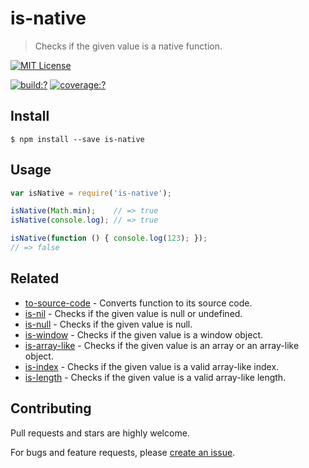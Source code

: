 # is-native

> Checks if the given value is a native function.


[![MIT License](https://img.shields.io/badge/license-MIT_License-green.svg?style=flat-square)](https://github.com/bubkoo/is-native/blob/master/LICENSE)

[![build:?](https://img.shields.io/travis/bubkoo/is-native/master.svg?style=flat-square)](https://travis-ci.org/bubkoo/is-native)
[![coverage:?](https://img.shields.io/coveralls/bubkoo/is-native/master.svg?style=flat-square)](https://coveralls.io/github/bubkoo/is-native)


## Install

```
$ npm install --save is-native 
```


## Usage

```js
var isNative = require('is-native');

isNative(Math.min);    // => true
isNative(console.log); // => true

isNative(function () { console.log(123); });              
// => false
```


## Related

- [to-source-code](https://github.com/bubkoo/to-source-code.git) - Converts function to its source code.
- [is-nil](https://github.com/bubkoo/is-nil) - Checks if the given value is null or undefined.
- [is-null](https://github.com/bubkoo/is-null) - Checks if the given value is null.
- [is-window](https://github.com/bubkoo/is-window) - Checks if the given value is a window object.
- [is-array-like](https://github.com/bubkoo/is-array-like) - Checks if the given value is an array or an array-like object.
- [is-index](https://github.com/bubkoo/is-index) - Checks if the given value is a valid array-like index.
- [is-length](https://github.com/bubkoo/is-length) - Checks if the given value is a valid array-like length.


## Contributing

Pull requests and stars are highly welcome.

For bugs and feature requests, please [create an issue](https://github.com/bubkoo/is-native/issues/new).
